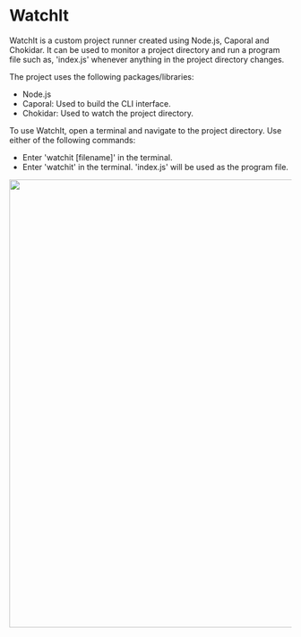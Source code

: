 # WatchIt
WatchIt is a custom project runner created using Node.js, Caporal and Chokidar. It can be used to monitor a project directory and run a program file such as, 'index.js' whenever anything in the project directory changes.

The project uses the following packages/libraries:
- Node.js
- Caporal: Used to build the CLI interface.
- Chokidar: Used to watch the project directory.

To use WatchIt, open a terminal and navigate to the project directory. Use either of the following commands:
- Enter 'watchit [filename]' in the terminal.
- Enter 'watchit' in the terminal. 'index.js' will be used as the program file.

<img src="https://github.com/fahim5466/WatchIt/assets/41055243/ba91993a-235e-47a1-bac8-e0ea17263847" width="800"/>
